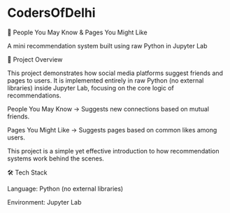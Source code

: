 # CodersOfDelhi

👥 People You May Know & Pages You Might Like

A mini recommendation system built using raw Python in Jupyter Lab

📌 Project Overview

This project demonstrates how social media platforms suggest friends and pages to users.
It is implemented entirely in raw Python (no external libraries) inside Jupyter Lab, focusing on the core logic of recommendations.

People You May Know → Suggests new connections based on mutual friends.

Pages You Might Like → Suggests pages based on common likes among users.

This project is a simple yet effective introduction to how recommendation systems work behind the scenes.

🛠 Tech Stack

Language: Python (no external libraries)

Environment: Jupyter Lab
